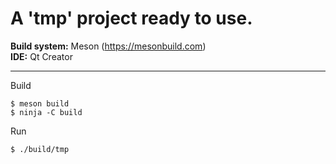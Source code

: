 # A 'tmp' project ready to use.
    
**Build system:** Meson (https://mesonbuild.com)  
**IDE:** Qt Creator

- - -

Build
```
$ meson build
$ ninja -C build
```
Run
```
$ ./build/tmp
```
